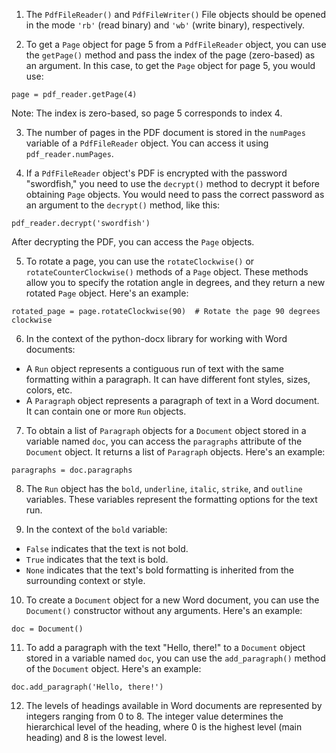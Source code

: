 1. The `PdfFileReader()` and `PdfFileWriter()` File objects should be opened in the mode `'rb'` (read binary) and `'wb'` (write binary), respectively.

2. To get a `Page` object for page 5 from a `PdfFileReader` object, you can use the `getPage()` method and pass the index of the page (zero-based) as an argument. In this case, to get the `Page` object for page 5, you would use:
```
page = pdf_reader.getPage(4)
```
Note: The index is zero-based, so page 5 corresponds to index 4.

3. The number of pages in the PDF document is stored in the `numPages` variable of a `PdfFileReader` object. You can access it using `pdf_reader.numPages`.

4. If a `PdfFileReader` object's PDF is encrypted with the password "swordfish," you need to use the `decrypt()` method to decrypt it before obtaining `Page` objects. You would need to pass the correct password as an argument to the `decrypt()` method, like this:
```
pdf_reader.decrypt('swordfish')
```
After decrypting the PDF, you can access the `Page` objects.

5. To rotate a page, you can use the `rotateClockwise()` or `rotateCounterClockwise()` methods of a `Page` object. These methods allow you to specify the rotation angle in degrees, and they return a new rotated `Page` object. Here's an example:
```
rotated_page = page.rotateClockwise(90)  # Rotate the page 90 degrees clockwise
```

6. In the context of the python-docx library for working with Word documents:
- A `Run` object represents a contiguous run of text with the same formatting within a paragraph. It can have different font styles, sizes, colors, etc.
- A `Paragraph` object represents a paragraph of text in a Word document. It can contain one or more `Run` objects.

7. To obtain a list of `Paragraph` objects for a `Document` object stored in a variable named `doc`, you can access the `paragraphs` attribute of the `Document` object. It returns a list of `Paragraph` objects. Here's an example:
```
paragraphs = doc.paragraphs
```

8. The `Run` object has the `bold`, `underline`, `italic`, `strike`, and `outline` variables. These variables represent the formatting options for the text run.

9. In the context of the `bold` variable:
- `False` indicates that the text is not bold.
- `True` indicates that the text is bold.
- `None` indicates that the text's bold formatting is inherited from the surrounding context or style.

10. To create a `Document` object for a new Word document, you can use the `Document()` constructor without any arguments. Here's an example:
```
doc = Document()
```

11. To add a paragraph with the text "Hello, there!" to a `Document` object stored in a variable named `doc`, you can use the `add_paragraph()` method of the `Document` object. Here's an example:
```
doc.add_paragraph('Hello, there!')
```

12. The levels of headings available in Word documents are represented by integers ranging from 0 to 8. The integer value determines the hierarchical level of the heading, where 0 is the highest level (main heading) and 8 is the lowest level.